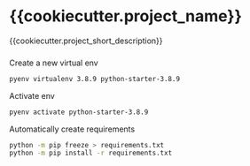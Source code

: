 # {{cookiecutter.project_name}}

{{cookiecutter.project_short_description}}


###

Create a new virtual env
```bash
pyenv virtualenv 3.8.9 python-starter-3.8.9
```

Activate env
```bash
pyenv activate python-starter-3.8.9
```

Automatically create requirements
```bash
python -m pip freeze > requirements.txt
python -m pip install -r requirements.txt
```
